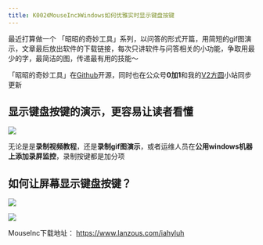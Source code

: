 ```yaml
---
title: K002《MouseInc》Windows如何优雅实时显示键盘按键
---
```



最近打算做一个  「昭昭的奇妙工具」系列，以问答的形式开篇，用简短的gif图演示，文章最后放出软件的下载链接，每次只讲软件与问答相关的小功能，争取用最少的字，最简洁的图，传递最有用的技能～


「昭昭的奇妙工具」在[Github](https://github.com/zhaoolee/jikemiji)开源，同时也在公众号**0加1**和我的[V2方圆](https://www.v2fy.com)小站同步更新



## 显示键盘按键的演示，更容易让读者看懂


![](https://www.v2fy.com/asset/windows-ctrl/qiangjinjiu.gif)

无论是是**录制视频教程**，还是**录制gif图演示**，或者运维人员在**公用windows机器上添加录屏监控**，录制按键都是加分项


##  如何让屏幕显示键盘按键？



![](https://www.v2fy.com/asset/tips-000002-%EF%BD%8Douseinc/openhuixian.png)




![](https://www.v2fy.com/asset/tips-000002-%EF%BD%8Douseinc/gaoji.png)



MouseInc下载地址： https://www.lanzous.com/iahyluh